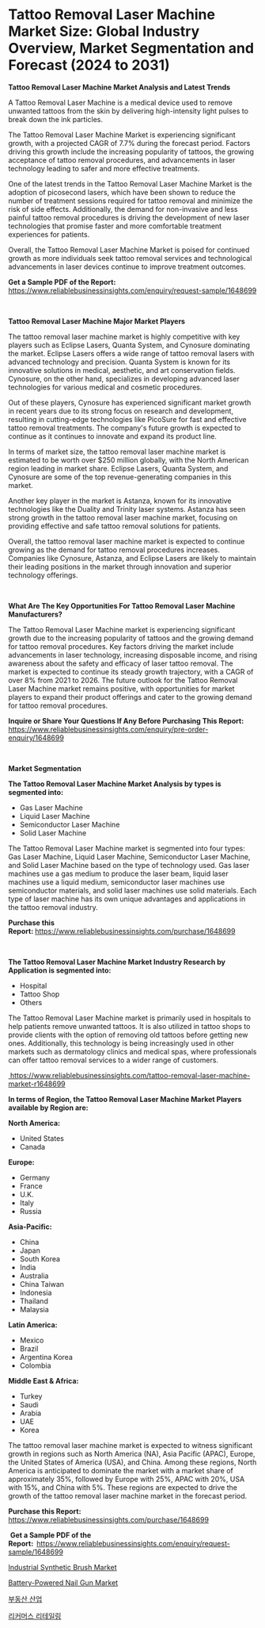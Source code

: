 <p><h1>Tattoo Removal Laser Machine Market Size: Global Industry Overview, Market Segmentation and Forecast (2024 to 2031)</h1></p><p><strong>Tattoo Removal Laser Machine Market Analysis and Latest Trends</strong></p>
<p><p>A Tattoo Removal Laser Machine is a medical device used to remove unwanted tattoos from the skin by delivering high-intensity light pulses to break down the ink particles.</p><p>The Tattoo Removal Laser Machine Market is experiencing significant growth, with a projected CAGR of 7.7% during the forecast period. Factors driving this growth include the increasing popularity of tattoos, the growing acceptance of tattoo removal procedures, and advancements in laser technology leading to safer and more effective treatments.</p><p>One of the latest trends in the Tattoo Removal Laser Machine Market is the adoption of picosecond lasers, which have been shown to reduce the number of treatment sessions required for tattoo removal and minimize the risk of side effects. Additionally, the demand for non-invasive and less painful tattoo removal procedures is driving the development of new laser technologies that promise faster and more comfortable treatment experiences for patients.</p><p>Overall, the Tattoo Removal Laser Machine Market is poised for continued growth as more individuals seek tattoo removal services and technological advancements in laser devices continue to improve treatment outcomes.</p></p>
<p><strong>Get a Sample PDF of the Report:&nbsp;</strong> <a href="https://www.reliablebusinessinsights.com/enquiry/request-sample/1648699">https://www.reliablebusinessinsights.com/enquiry/request-sample/1648699</a></p>
<p>&nbsp;</p>
<p><strong>Tattoo Removal Laser Machine Major Market Players</strong></p>
<p><p>The tattoo removal laser machine market is highly competitive with key players such as Eclipse Lasers, Quanta System, and Cynosure dominating the market. Eclipse Lasers offers a wide range of tattoo removal lasers with advanced technology and precision. Quanta System is known for its innovative solutions in medical, aesthetic, and art conservation fields. Cynosure, on the other hand, specializes in developing advanced laser technologies for various medical and cosmetic procedures.</p><p>Out of these players, Cynosure has experienced significant market growth in recent years due to its strong focus on research and development, resulting in cutting-edge technologies like PicoSure for fast and effective tattoo removal treatments. The company's future growth is expected to continue as it continues to innovate and expand its product line.</p><p>In terms of market size, the tattoo removal laser machine market is estimated to be worth over $250 million globally, with the North American region leading in market share. Eclipse Lasers, Quanta System, and Cynosure are some of the top revenue-generating companies in this market.</p><p>Another key player in the market is Astanza, known for its innovative technologies like the Duality and Trinity laser systems. Astanza has seen strong growth in the tattoo removal laser machine market, focusing on providing effective and safe tattoo removal solutions for patients.</p><p>Overall, the tattoo removal laser machine market is expected to continue growing as the demand for tattoo removal procedures increases. Companies like Cynosure, Astanza, and Eclipse Lasers are likely to maintain their leading positions in the market through innovation and superior technology offerings.</p></p>
<p>&nbsp;</p>
<p><strong>What Are The Key Opportunities For Tattoo Removal Laser Machine Manufacturers?</strong></p>
<p><p>The Tattoo Removal Laser Machine market is experiencing significant growth due to the increasing popularity of tattoos and the growing demand for tattoo removal procedures. Key factors driving the market include advancements in laser technology, increasing disposable income, and rising awareness about the safety and efficacy of laser tattoo removal. The market is expected to continue its steady growth trajectory, with a CAGR of over 8% from 2021 to 2026. The future outlook for the Tattoo Removal Laser Machine market remains positive, with opportunities for market players to expand their product offerings and cater to the growing demand for tattoo removal procedures.</p></p>
<p><strong>Inquire or Share Your Questions If Any Before Purchasing This Report:</strong> <a href="https://www.reliablebusinessinsights.com/enquiry/pre-order-enquiry/1648699">https://www.reliablebusinessinsights.com/enquiry/pre-order-enquiry/1648699</a></p>
<p>&nbsp;</p>
<p><strong>Market Segmentation</strong></p>
<p><strong>The Tattoo Removal Laser Machine Market Analysis by types is segmented into:</strong></p>
<p><ul><li>Gas Laser Machine</li><li>Liquid Laser Machine</li><li>Semiconductor Laser Machine</li><li>Solid Laser Machine</li></ul></p>
<p><p>The Tattoo Removal Laser Machine market is segmented into four types: Gas Laser Machine, Liquid Laser Machine, Semiconductor Laser Machine, and Solid Laser Machine based on the type of technology used. Gas laser machines use a gas medium to produce the laser beam, liquid laser machines use a liquid medium, semiconductor laser machines use semiconductor materials, and solid laser machines use solid materials. Each type of laser machine has its own unique advantages and applications in the tattoo removal industry.</p></p>
<p><strong>Purchase this Report:&nbsp;</strong><a href="https://www.reliablebusinessinsights.com/purchase/1648699">https://www.reliablebusinessinsights.com/purchase/1648699</a></p>
<p>&nbsp;</p>
<p><strong>The Tattoo Removal Laser Machine Market Industry Research by Application is segmented into:</strong></p>
<p><ul><li>Hospital</li><li>Tattoo Shop</li><li>Others</li></ul></p>
<p><p>The Tattoo Removal Laser Machine market is primarily used in hospitals to help patients remove unwanted tattoos. It is also utilized in tattoo shops to provide clients with the option of removing old tattoos before getting new ones. Additionally, this technology is being increasingly used in other markets such as dermatology clinics and medical spas, where professionals can offer tattoo removal services to a wider range of customers.</p></p>
<p><a href="https://www.reliablebusinessinsights.com/tattoo-removal-laser-machine-market-r1648699">&nbsp;https://www.reliablebusinessinsights.com/tattoo-removal-laser-machine-market-r1648699</a></p>
<p><strong>In terms of Region, the Tattoo Removal Laser Machine Market Players available by Region are:</strong></p>
<p>
    <p> <strong> North America: </strong>
        <ul>
            <li>United States</li>
            <li>Canada</li>
        </ul>
        </p> 
    <p> <strong> Europe: </strong>
        <ul>
            <li>Germany</li>
            <li>France</li>
            <li>U.K.</li>
            <li>Italy</li>
            <li>Russia</li>
        </ul>
        </p> 
    <p> <strong> Asia-Pacific: </strong>
        <ul>
            <li>China</li>
            <li>Japan</li>
            <li>South Korea</li>
            <li>India</li>
            <li>Australia</li>
            <li>China Taiwan</li>
            <li>Indonesia</li>
            <li>Thailand</li>
            <li>Malaysia</li>
        </ul>
        </p> 
    <p> <strong> Latin America: </strong>
        <ul>
            <li>Mexico</li>
            <li>Brazil</li>
            <li>Argentina Korea</li>
            <li>Colombia</li>
        </ul>
        </p> 
    <p> <strong> Middle East & Africa: </strong>
        <ul>
            <li>Turkey</li>
            <li>Saudi</li>
            <li>Arabia</li>
            <li>UAE</li>
            <li>Korea</li>
        </ul>
    </p>
    </p>
<p><p>The tattoo removal laser machine market is expected to witness significant growth in regions such as North America (NA), Asia Pacific (APAC), Europe, the United States of America (USA), and China. Among these regions, North America is anticipated to dominate the market with a market share of approximately 35%, followed by Europe with 25%, APAC with 20%, USA with 15%, and China with 5%. These regions are expected to drive the growth of the tattoo removal laser machine market in the forecast period.</p></p>
<p><strong>Purchase this Report: </strong><a href="https://www.reliablebusinessinsights.com/purchase/1648699">https://www.reliablebusinessinsights.com/purchase/1648699</a></p>
<p>&nbsp;<strong>Get a Sample PDF of the Report:&nbsp;&nbsp;</strong><a href="https://www.reliablebusinessinsights.com/enquiry/request-sample/1648699">https://www.reliablebusinessinsights.com/enquiry/request-sample/1648699</a></p>
<p><strong></strong></p>
<p><p><a href="https://github.com/AlysaLedner2023/Market-Research-Report-List-1/blob/main/industrial-synthetic-brush-market.md">Industrial Synthetic Brush Market</a></p><p><a href="https://github.com/Sherrillcrooksxa8i18ucf2m/Market-Research-Report-List-3/blob/main/battery-powered-nail-gun-market.md">Battery-Powered Nail Gun Market</a></p><p><a href="https://github.com/mofijurk071/Market-Research-Report-List-1/blob/main/3307298181332.md">부동산 산업</a></p><p><a href="https://github.com/alfitoms13/Market-Research-Report-List-1/blob/main/4141382181331.md">리커머스 리테일링</a></p></p>